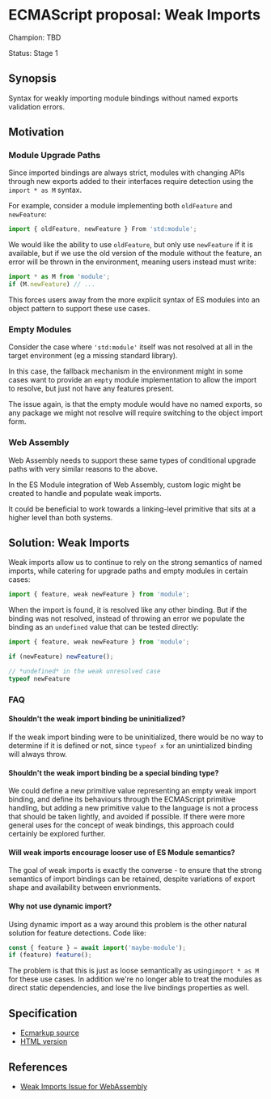 # ECMAScript proposal: Weak Imports

Champion: TBD

Status: Stage 1

## Synopsis

Syntax for weakly importing module bindings without named exports validation errors.

## Motivation

### Module Upgrade Paths

Since imported bindings are always strict, modules with changing APIs through new exports added to their interfaces require detection using the `import * as M` syntax.

For example, consider a module implementing both `oldFeature` and `newFeature`:

```js
import { oldFeature, newFeature } From 'std:module';
```

We would like the ability to use `oldFeature`, but only use `newFeature` if it is available, but if we use the old version of the module without the feature, an error will be thrown in the environment, meaning users instead must write:

```js
import * as M from 'module';
if (M.newFeature) // ...
```

This forces users away from the more explicit syntax of ES modules into an object pattern to support these use cases.

### Empty Modules

Consider the case where `'std:module'` itself was not resolved at all in the target environment (eg a missing standard library).

In this case, the fallback mechanism in the environment might in some cases want to provide an `empty` module implementation to allow the import to resolve, but just not have any features present.

The issue again, is that the empty module would have no named exports, so any package we might not resolve will require switching to the object import form.

### Web Assembly

Web Assembly needs to support these same types of conditional upgrade paths with very similar reasons to the above.

In the ES Module integration of Web Assembly, custom logic might be created to handle and populate weak imports.

It could be beneficial to work towards a linking-level primitive that sits at a higher level than both systems.

## Solution: Weak Imports

Weak imports allow us to continue to rely on the strong semantics of named imports, while catering for upgrade paths and empty modules in certain cases:

```js
import { feature, weak newFeature } from 'module';
```

When the import is found, it is resolved like any other binding. But if the binding was not resolved, instead of throwing an error we populate the binding as an `undefined` value that can be tested directly:

```js
import { feature, weak newFeature } from 'module';

if (newFeature) newFeature();

// *undefined* in the weak unresolved case
typeof newFeature
```

### FAQ

#### Shouldn't the weak import binding be uninitialized?

If the weak import binding were to be uninitialized, there would be no way to determine if it is defined or not, since `typeof x` for an unintialized binding will always throw.

#### Shouldn't the weak import binding be a special binding type?

We could define a new primitive value representing an empty weak import binding, and define its behaviours through the ECMAScript primitive handling, but adding a new primitive value to the language is not a process that should be taken lightly, and avoided if possible. If there were more general uses for the concept of weak bindings, this approach could certainly be explored further.

#### Will weak imports encourage looser use of ES Module semantics?

The goal of weak imports is exactly the converse - to ensure that the strong semantics of import bindings can be retained, despite variations of export shape
and availability between envrionments.

#### Why not use dynamic import?

Using dynamic import as a way around this problem is the other natural solution for feature detections. Code like:

```js
const { feature } = await import('maybe-module');
if (feature) feature();
```

The problem is that this is just as loose semantically as using`import * as M` for these use cases. In addition we're no longer able to treat the modules as direct static dependencies, and lose the live bindings properties as well.

## Specification

* [Ecmarkup source](https://github.com/guybedford/proposal-weak-imports/blob/master/spec.html)
* [HTML version](https://guybedford.github.io/proposal-weak-imports/)

## References
* [Weak Imports Issue for WebAssembly](https://github.com/WebAssembly/design/issues/1281)
